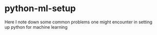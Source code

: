 # python-ml-setup
Here I note down some common problems one might encounter in setting up python for machine learning
